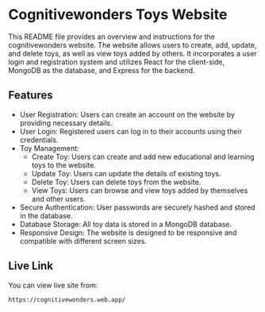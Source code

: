 # Cognitivewonders Toys Website

This README file provides an overview and instructions for the cognitivewonders website. The website allows users to create, add, update, and delete toys, as well as view toys added by others. It incorporates a user login and registration system and utilizes React for the client-side, MongoDB as the database, and Express for the backend.

## Features

- User Registration: Users can create an account on the website by providing necessary details.
- User Login: Registered users can log in to their accounts using their credentials.
- Toy Management:
    - Create Toy: Users can create and add new educational and learning toys to the website.
    - Update Toy: Users can update the details of existing toys.
    - Delete Toy: Users can delete toys from the website.
    - View Toys: Users can browse and view toys added by themselves and other users.
- Secure Authentication: User passwords are securely hashed and stored in the database.
- Database Storage: All toy data is stored in a MongoDB database.
- Responsive Design: The website is designed to be responsive and compatible with different screen sizes.

## Live Link

You can view live site from:

   ```bash
   https://cognitivewonders.web.app/
